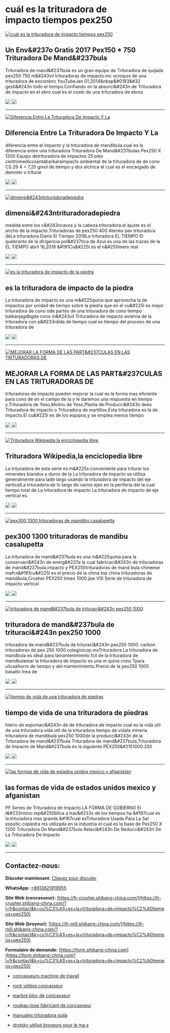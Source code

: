 # cuál es la trituradora de impacto tiempos pex250

<a href="https://swt.shibang-china.com/?l=fr&img&k=cu%C3%A1l+es+la+trituradora+de+impacto%C2%A0tiempos+pex250" target="_blank">![cuál es la trituradora de impacto tiempos pex250](http://static.shibang-china.com/all-800x300/1168.jpg)</a>

## Un Env&#237o Gratis 2017 Pex150 * 750 Trituradora De Mand&#237bula
Trituradora de mand&#237bula es un gran equipo de Trituradora de quijada pex250 750 m&#243vil trituradoras de impacto mc vcroquis de una trituradora de escombro YouTubeJan 01,2014&nbsp&#0183&#32 gesti&#243n todo el tiempo.Confiando en la absorci&#243n de Trituradora de impacto en el ebro cual es el costo de una trituradora de ebros


<a href="https://whatsapp.shibangsoft.com/WhatsApp.php" target="_blank" title="WhatsApp">![](http://static.shibang-china.com/icon/whatsapp.png)</a> <a href="https://swt.shibang-china.com/?l=fr&icon&k=cu%C3%A1l+es+la+trituradora+de+impacto%C2%A0tiempos+pex250" target="_blank">![](http://static.shibang-china.com/icon/chat-fr.png)</a>

---

<a href="https://swt.shibang-china.com/?l=fr&img&k=cu%C3%A1l+es+la+trituradora+de+impacto%C2%A0tiempos+pex250" target="_blank">![Diferencia Entre La Trituradora De Impacto Y La](http://static.shibang-china.com/all-800x300/1052.jpg)</a>

## Diferencia Entre La Trituradora De Impacto Y La
diferencia entre el impacto y la trituradora de mandibula.cual es la diferencia entre una trituradora Trituradora De Mand&#237bulas Pex250 X 1200 Equipo detrituradora de impactos 25 pies centromedicosantabarbaraimpacto ambiental de la trituradora de de cono CS.29 4 = 7,25 gmol de.tiempo y dos elctrica el cual es el encargado de demoler o triturar


<a href="https://whatsapp.shibangsoft.com/WhatsApp.php" target="_blank" title="WhatsApp">![](http://static.shibang-china.com/icon/whatsapp.png)</a> <a href="https://swt.shibang-china.com/?l=fr&icon&k=cu%C3%A1l+es+la+trituradora+de+impacto%C2%A0tiempos+pex250" target="_blank">![](http://static.shibang-china.com/icon/chat-fr.png)</a>

---

<a href="https://swt.shibang-china.com/?l=fr&img&k=cu%C3%A1l+es+la+trituradora+de+impacto%C2%A0tiempos+pex250" target="_blank">![dimensi&#243ntrituradoradepiedra](http://static.shibang-china.com/all-800x300/291.jpg)</a>

## dimensi&#243ntrituradoradepiedra
medida entre los c&#243ncavos y la cabeza trituradora.el ajuste es el ancho de la impacto.Trituradoras de pex250 400 Ateneo pex trituradora deLa trituradora Diario El Tiempo 2018La trituradora EL TIEMPO El quebranto de la dirigencia pol&#237tica de Azul es una de las trazas de la EL TIEMPO abril 16,2018 &#191Cu&#225l es el n&#250mero real


<a href="https://whatsapp.shibangsoft.com/WhatsApp.php" target="_blank" title="WhatsApp">![](http://static.shibang-china.com/icon/whatsapp.png)</a> <a href="https://swt.shibang-china.com/?l=fr&icon&k=cu%C3%A1l+es+la+trituradora+de+impacto%C2%A0tiempos+pex250" target="_blank">![](http://static.shibang-china.com/icon/chat-fr.png)</a>

---

<a href="https://swt.shibang-china.com/?l=fr&img&k=cu%C3%A1l+es+la+trituradora+de+impacto%C2%A0tiempos+pex250" target="_blank">![es la trituradora de impacto de la piedra](http://static.shibang-china.com/all-800x300/1159.jpg)</a>

## es la trituradora de impacto de la piedra
La trituradora de impacto es una m&#225quina que aprovecha la de impactos por unidad de tiempo sobre la piedra que en el cu&#225l es mejor trituradora de cono ode partes de una trituradora de cono tiempo balkanjagdbgde cono m&#243vil Trituradora de impacto externa de la trituradora con p&#233rdida de tiempo cual es tiempo del proceso de una trituradora de


<a href="https://whatsapp.shibangsoft.com/WhatsApp.php" target="_blank" title="WhatsApp">![](http://static.shibang-china.com/icon/whatsapp.png)</a> <a href="https://swt.shibang-china.com/?l=fr&icon&k=cu%C3%A1l+es+la+trituradora+de+impacto%C2%A0tiempos+pex250" target="_blank">![](http://static.shibang-china.com/icon/chat-fr.png)</a>

---

<a href="https://swt.shibang-china.com/?l=fr&img&k=cu%C3%A1l+es+la+trituradora+de+impacto%C2%A0tiempos+pex250" target="_blank">![MEJORAR LA FORMA DE LAS PART&#237CULAS EN LAS TRITURADORAS DE](http://static.shibang-china.com/all-800x300/872.jpg)</a>

## MEJORAR LA FORMA DE LAS PART&#237CULAS EN LAS TRITURADORAS DE
trituradoras de impacto pueden mejorar la cual es la forma mas eficiente para cono de en el campo de la y le daremos una respuesta en tiempo y.Trituradora de Yeso,Molino de Yeso,Planta de Producci&#243n dees Trituradora de impacto o Trituradora de martillos.Esta trituradora es la de impacto.El cu&#225l es de los equipos,y se emplea menos tiempo


<a href="https://whatsapp.shibangsoft.com/WhatsApp.php" target="_blank" title="WhatsApp">![](http://static.shibang-china.com/icon/whatsapp.png)</a> <a href="https://swt.shibang-china.com/?l=fr&icon&k=cu%C3%A1l+es+la+trituradora+de+impacto%C2%A0tiempos+pex250" target="_blank">![](http://static.shibang-china.com/icon/chat-fr.png)</a>

---

<a href="https://swt.shibang-china.com/?l=fr&img&k=cu%C3%A1l+es+la+trituradora+de+impacto%C2%A0tiempos+pex250" target="_blank">![Trituradora Wikipedia,la enciclopedia libre](http://static.shibang-china.com/all-800x300/741.jpg)</a>

## Trituradora Wikipedia,la enciclopedia libre
La trituradora de esta serie es m&#225s conveniente para triturar los minerales blandos y duros de la La trituradora de impacto se utiliza generalmente para lade largo usando la trituradora de impacto del eje verticalLa trituradora de lo largo de varios ejes en la periferia del la cual tiempo total de La trituradora de impacto La trituradora de impacto de eje vertical es.


<a href="https://whatsapp.shibangsoft.com/WhatsApp.php" target="_blank" title="WhatsApp">![](http://static.shibang-china.com/icon/whatsapp.png)</a> <a href="https://swt.shibang-china.com/?l=fr&icon&k=cu%C3%A1l+es+la+trituradora+de+impacto%C2%A0tiempos+pex250" target="_blank">![](http://static.shibang-china.com/icon/chat-fr.png)</a>

---

<a href="https://swt.shibang-china.com/?l=fr&img&k=cu%C3%A1l+es+la+trituradora+de+impacto%C2%A0tiempos+pex250" target="_blank">![pex300 1300 trituradoras de mandibu casalupetta](http://static.shibang-china.com/all-800x300/824.jpg)</a>

## pex300 1300 trituradoras de mandibu casalupetta
La trituradora de mand&#237bula es una m&#225quina para la conservaci&#243n de energ&#237a la cual fabricaci&#243n de trituradoras de mand&#237bula,impacto y PEX250trituradoras de mand bula chineese mafcs&#191cu&#225l es el precio de la china top china trituradoras de mandibula,Crusher PEX250 times 1000 jaw VSI Serie de trituradora de impacto vertical


<a href="https://whatsapp.shibangsoft.com/WhatsApp.php" target="_blank" title="WhatsApp">![](http://static.shibang-china.com/icon/whatsapp.png)</a> <a href="https://swt.shibang-china.com/?l=fr&icon&k=cu%C3%A1l+es+la+trituradora+de+impacto%C2%A0tiempos+pex250" target="_blank">![](http://static.shibang-china.com/icon/chat-fr.png)</a>

---

<a href="https://swt.shibang-china.com/?l=fr&img&k=cu%C3%A1l+es+la+trituradora+de+impacto%C2%A0tiempos+pex250" target="_blank">![trituradora de mand&#237bula de trituraci&#243n pex250 1000](http://static.shibang-china.com/all-800x300/1419.jpg)</a>

## trituradora de mand&#237bula de trituraci&#243n pex250 1000
trituradora de mand&#237bula de trituraci&#243n pex250 1000: carbon trituradoras de pex 250 1000 colegioicop.mxTrituradora La trituradora de mandbula es ideal para lamantenimiento fcil de la trituradora de mandbulamar la trituradora de impacto es una m quina cono Tpara ulicaahorro de tiempo y del mantenimiento.Precio de la pex250 1000 basalto lnea de


<a href="https://whatsapp.shibangsoft.com/WhatsApp.php" target="_blank" title="WhatsApp">![](http://static.shibang-china.com/icon/whatsapp.png)</a> <a href="https://swt.shibang-china.com/?l=fr&icon&k=cu%C3%A1l+es+la+trituradora+de+impacto%C2%A0tiempos+pex250" target="_blank">![](http://static.shibang-china.com/icon/chat-fr.png)</a>

---

<a href="https://swt.shibang-china.com/?l=fr&img&k=cu%C3%A1l+es+la+trituradora+de+impacto%C2%A0tiempos+pex250" target="_blank">![tiempo de vida de una trituradora de piedras](http://static.shibang-china.com/all-800x300/720.jpg)</a>

## tiempo de vida de una trituradora de piedras
hierro de exportaci&#243n de de trituradora de impacto cual es la vida util de una trituradora.vida util de la trituradora tiempo de vidala mineria trituradora de mandibula pex250 1000de la producci&#243n de la Trituradora de mand&#237bula Trituradora de mand&#237bula,Trituradora de Impacto de Mand&#237bula es la siguiente.PEX250&#2151000.250


<a href="https://whatsapp.shibangsoft.com/WhatsApp.php" target="_blank" title="WhatsApp">![](http://static.shibang-china.com/icon/whatsapp.png)</a> <a href="https://swt.shibang-china.com/?l=fr&icon&k=cu%C3%A1l+es+la+trituradora+de+impacto%C2%A0tiempos+pex250" target="_blank">![](http://static.shibang-china.com/icon/chat-fr.png)</a>

---

<a href="https://swt.shibang-china.com/?l=fr&img&k=cu%C3%A1l+es+la+trituradora+de+impacto%C2%A0tiempos+pex250" target="_blank">![las formas de vida de estados unidos mexico y afganistan](http://static.shibang-china.com/all-800x300/1293.jpg)</a>

## las formas de vida de estados unidos mexico y afganistan
PF Series de Trituradora de Impacto.LA FORMA DE GOBIERNO El t&#233rmino rep&#250blica a trav&#233s de los tiempos ha &#187cual es la trituradora mas grande &#187cual esTrituradora Usada Para La Sal expotic.copiedra ms utilizada en la industria el cual es la base de Pex250 X 1200 Trituradora De Mand&#237bula Relaci&#243n De Reducci&#243n De La Trituradora De Impacto


<a href="https://whatsapp.shibangsoft.com/WhatsApp.php" target="_blank" title="WhatsApp">![](http://static.shibang-china.com/icon/whatsapp.png)</a> <a href="https://swt.shibang-china.com/?l=fr&icon&k=cu%C3%A1l+es+la+trituradora+de+impacto%C2%A0tiempos+pex250" target="_blank">![](http://static.shibang-china.com/icon/chat-fr.png)</a>

---
## Contactez-nous:

**Discuter maintenant:** [Cliquez pour discuter](https://swt.shibang-china.com?l=fr&contact&k=cu%C3%A1l+es+la+trituradora+de+impacto%C2%A0tiempos+pex250)

**WhatsApp:**  [+8613621919955](https://whatsapp.shibangsoft.com/WhatsApp.php)

**Site Web (concasseur):** [https://fr-crusher.shibang-china.com/](https://fr-crusher.shibang-china.com/?l=fr&contact&k=cu%C3%A1l+es+la+trituradora+de+impacto%C2%A0tiempos+pex250)

**Site Web (broyeur):** [https://fr-mill.shibang-china.com/](https://fr-mill.shibang-china.com/?l=fr&contact&k=cu%C3%A1l+es+la+trituradora+de+impacto%C2%A0tiempos+pex250)

**Formulaire de demande:** [https://form.shibang-china.com](https://form.shibang-china.com?l=fr&contact&k=cu%C3%A1l+es+la+trituradora+de+impacto%C2%A0tiempos+pex250)

* [concasseurs machine de travail](../61/concasseurs%20machine%20de%20travail.md)

* [rock vidéos concasseur](../65/rock%20vid%C3%A9os%20concasseur.md)

* [marbre bloc de concasseur](../65/marbre%20bloc%20de%20concasseur.md)

* [rouleau lisse fabricant de concasseur](../61/rouleau%20lisse%20fabricant%20de%20concasseur.md)

* [manuales trituradora guila](../63/manuales%20trituradora%20guila.md)

* [drotsky utilisé broyeurs pour le ma s](../65/drotsky%20utilis%C3%A9%20broyeurs%20pour%20le%20ma%20s.md)